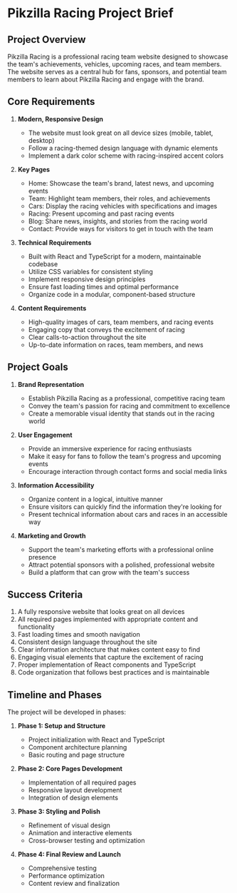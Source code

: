 # Pikzilla Racing Project Brief

## Project Overview

Pikzilla Racing is a professional racing team website designed to showcase the team's achievements, vehicles, upcoming races, and team members. The website serves as a central hub for fans, sponsors, and potential team members to learn about Pikzilla Racing and engage with the brand.

## Core Requirements

1. **Modern, Responsive Design**
   - The website must look great on all device sizes (mobile, tablet, desktop)
   - Follow a racing-themed design language with dynamic elements
   - Implement a dark color scheme with racing-inspired accent colors

2. **Key Pages**
   - Home: Showcase the team's brand, latest news, and upcoming events
   - Team: Highlight team members, their roles, and achievements
   - Cars: Display the racing vehicles with specifications and images
   - Racing: Present upcoming and past racing events
   - Blog: Share news, insights, and stories from the racing world
   - Contact: Provide ways for visitors to get in touch with the team

3. **Technical Requirements**
   - Built with React and TypeScript for a modern, maintainable codebase
   - Utilize CSS variables for consistent styling
   - Implement responsive design principles
   - Ensure fast loading times and optimal performance
   - Organize code in a modular, component-based structure

4. **Content Requirements**
   - High-quality images of cars, team members, and racing events
   - Engaging copy that conveys the excitement of racing
   - Clear calls-to-action throughout the site
   - Up-to-date information on races, team members, and news

## Project Goals

1. **Brand Representation**
   - Establish Pikzilla Racing as a professional, competitive racing team
   - Convey the team's passion for racing and commitment to excellence
   - Create a memorable visual identity that stands out in the racing world

2. **User Engagement**
   - Provide an immersive experience for racing enthusiasts
   - Make it easy for fans to follow the team's progress and upcoming events
   - Encourage interaction through contact forms and social media links

3. **Information Accessibility**
   - Organize content in a logical, intuitive manner
   - Ensure visitors can quickly find the information they're looking for
   - Present technical information about cars and races in an accessible way

4. **Marketing and Growth**
   - Support the team's marketing efforts with a professional online presence
   - Attract potential sponsors with a polished, professional website
   - Build a platform that can grow with the team's success

## Success Criteria

1. A fully responsive website that looks great on all devices
2. All required pages implemented with appropriate content and functionality
3. Fast loading times and smooth navigation
4. Consistent design language throughout the site
5. Clear information architecture that makes content easy to find
6. Engaging visual elements that capture the excitement of racing
7. Proper implementation of React components and TypeScript
8. Code organization that follows best practices and is maintainable

## Timeline and Phases

The project will be developed in phases:

1. **Phase 1: Setup and Structure**
   - Project initialization with React and TypeScript
   - Component architecture planning
   - Basic routing and page structure

2. **Phase 2: Core Pages Development**
   - Implementation of all required pages
   - Responsive layout development
   - Integration of design elements

3. **Phase 3: Styling and Polish**
   - Refinement of visual design
   - Animation and interactive elements
   - Cross-browser testing and optimization

4. **Phase 4: Final Review and Launch**
   - Comprehensive testing
   - Performance optimization
   - Content review and finalization
